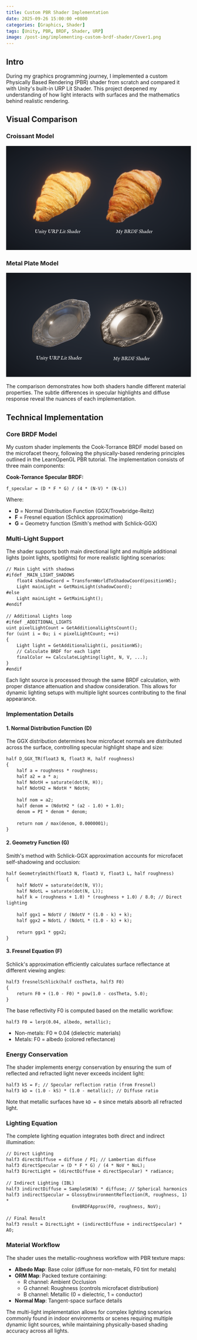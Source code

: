 ```yaml
---
title: Custom PBR Shader Implementation
date: 2025-09-26 15:00:00 +0800
categories: [Graphics, Shader]
tags: [Unity, PBR, BRDF, Shader, URP]
image: /post-img/implementing-custom-brdf-shader/Cover1.png
---
```


## Intro

During my graphics programming journey, I implemented a custom Physically Based Rendering (PBR) shader from scratch and compared it with Unity's built-in URP Lit Shader. This project deepened my understanding of how light interacts with surfaces and the mathematics behind realistic rendering.

## Visual Comparison

### Croissant Model
![Croissant Comparison](/post-img/implementing-custom-brdf-shader/BRDF3.png)

### Metal Plate Model
![Metal Plate Comparison](/post-img/implementing-custom-brdf-shader/BRDF2.png)

The comparison demonstrates how both shaders handle different material properties. The subtle differences in specular highlights and diffuse response reveal the nuances of each implementation.

## Technical Implementation

### Core BRDF Model

My custom shader implements the Cook-Torrance BRDF model based on the microfacet theory, following the physically-based rendering principles outlined in the LearnOpenGL PBR tutorial. The implementation consists of three main components:

**Cook-Torrance Specular BRDF:**
```
f_specular = (D * F * G) / (4 * (N·V) * (N·L))
```

Where:
- **D** = Normal Distribution Function (GGX/Trowbridge-Reitz)
- **F** = Fresnel equation (Schlick approximation)
- **G** = Geometry function (Smith's method with Schlick-GGX)

### Multi-Light Support

The shader supports both main directional light and multiple additional lights (point lights, spotlights) for more realistic lighting scenarios:

```hlsl
// Main Light with shadows
#ifdef _MAIN_LIGHT_SHADOWS
    float4 shadowCoord = TransformWorldToShadowCoord(positionWS);
    Light mainLight = GetMainLight(shadowCoord);
#else
    Light mainLight = GetMainLight();
#endif

// Additional Lights loop
#ifdef _ADDITIONAL_LIGHTS
uint pixelLightCount = GetAdditionalLightsCount();
for (uint i = 0u; i < pixelLightCount; ++i)
{
    Light light = GetAdditionalLight(i, positionWS);
    // Calculate BRDF for each light
    finalColor += CalculateLighting(light, N, V, ...);
}
#endif
```

Each light source is processed through the same BRDF calculation, with proper distance attenuation and shadow consideration. This allows for dynamic lighting setups with multiple light sources contributing to the final appearance.

### Implementation Details

#### 1. Normal Distribution Function (D)
The GGX distribution determines how microfacet normals are distributed across the surface, controlling specular highlight shape and size:

```hlsl
half D_GGX_TR(float3 N, float3 H, half roughness)
{
    half a = roughness * roughness;
    half a2 = a * a;
    half NdotH = saturate(dot(N, H));
    half NdotH2 = NdotH * NdotH;
    
    half nom = a2;
    half denom = (NdotH2 * (a2 - 1.0) + 1.0);
    denom = PI * denom * denom;
    
    return nom / max(denom, 0.0000001);
}
```

#### 2. Geometry Function (G)
Smith's method with Schlick-GGX approximation accounts for microfacet self-shadowing and occlusion:

```hlsl
half GeometrySmith(float3 N, float3 V, float3 L, half roughness)
{
    half NdotV = saturate(dot(N, V));
    half NdotL = saturate(dot(N, L));
    half k = (roughness + 1.0) * (roughness + 1.0) / 8.0; // Direct lighting
    
    half ggx1 = NdotV / (NdotV * (1.0 - k) + k);
    half ggx2 = NdotL / (NdotL * (1.0 - k) + k);
    
    return ggx1 * ggx2;
}
```

#### 3. Fresnel Equation (F)
Schlick's approximation efficiently calculates surface reflectance at different viewing angles:

```hlsl
half3 fresnelSchlick(half cosTheta, half3 F0)
{
    return F0 + (1.0 - F0) * pow(1.0 - cosTheta, 5.0);
}
```

The base reflectivity F0 is computed based on the metallic workflow:
```hlsl
half3 F0 = lerp(0.04, albedo, metallic);
```
- Non-metals: F0 ≈ 0.04 (dielectric materials)
- Metals: F0 = albedo (colored reflectance)

### Energy Conservation

The shader implements energy conservation by ensuring the sum of reflected and refracted light never exceeds incident light:

```hlsl
half3 kS = F; // Specular reflection ratio (from Fresnel)
half3 kD = (1.0 - kS) * (1.0 - metallic); // Diffuse ratio
```

Note that metallic surfaces have `kD = 0` since metals absorb all refracted light.

### Lighting Equation

The complete lighting equation integrates both direct and indirect illumination:

```hlsl
// Direct Lighting
half3 directDiffuse = diffuse / PI; // Lambertian diffuse
half3 directSpecular = (D * F * G) / (4 * NoV * NoL);
half3 DirectLight = (directDiffuse + directSpecular) * radiance;

// Indirect Lighting (IBL)
half3 indirectDiffuse = SampleSH(N) * diffuse; // Spherical harmonics
half3 indirectSpecular = GlossyEnvironmentReflection(R, roughness, 1) * 
                         EnvBRDFApprox(F0, roughness, NoV);

// Final Result
half3 result = DirectLight + (indirectDiffuse + indirectSpecular) * AO;
```

### Material Workflow

The shader uses the metallic-roughness workflow with PBR texture maps:

- **Albedo Map**: Base color (diffuse for non-metals, F0 tint for metals)
- **ORM Map**: Packed texture containing:
  - R channel: Ambient Occlusion
  - G channel: Roughness (controls microfacet distribution)
  - B channel: Metallic (0 = dielectric, 1 = conductor)
- **Normal Map**: Tangent-space surface details

The multi-light implementation allows for complex lighting scenarios commonly found in indoor environments or scenes requiring multiple dynamic light sources, while maintaining physically-based shading accuracy across all lights.



